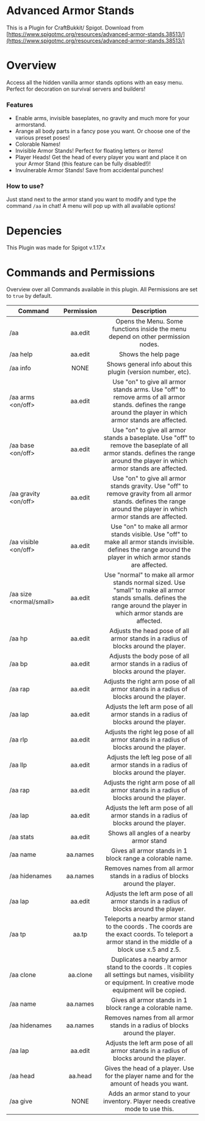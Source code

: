 # Advanced Armor Stands
 
This is a Plugin for CraftBukkit/ Spigot. Download from [https://www.spigotmc.org/resources/advanced-armor-stands.38513/](https://www.spigotmc.org/resources/advanced-armor-stands.38513/)


# Overview

Access all the hidden vanilla armor stands options with an easy menu. Perfect for decoration on survival servers and builders!

### Features

- Enable arms, invisible baseplates, no gravity and much more for your armorstand.
- Arange all body parts in a fancy pose you want. Or choose one of the various preset poses!
- Colorable Names! 
- Invisible Armor Stands! Perfect for floating letters or items!
- Player Heads! Get the head of every player you want and place it on your Armor Stand (this feature can be fully disabled!)!
- Invulnerable Armor Stands! Save from accidental punches!

### How to use?

Just stand next to the armor stand you want to modify and type the command `/aa` in chat! A menu will pop up with all available options!

# Depencies

This Plugin was made for Spigot v.1.17.x

# Commands and Permissions

Overview over all Commands available in this plugin. All Permissions are set to `true` by default.

| Command                                      | Permission | Description                      |
| -------------------------------------------- |:----------:|:--------------------------------:|
| /aa                                          | aa.edit    | Opens the Menu. Some functions inside the menu depend on other permission nodes.|
| /aa help <page-number>                       |  aa.edit   | Shows the help page |
| /aa info                                     |  NONE      | Shows general info about this plugin (version number, etc). |
| /aa arms <on/off> <range>                    |  aa.edit   | Use "on" to give all armor stands arms. Use "off" to remove arms of all armor stands. <range> defines the range around the player in which armor stands are affected. |
| /aa base <on/off> <range>                    |  aa.edit   | Use "on" to give all armor stands a baseplate. Use "off" to remove the baseplate of all armor stands. <range> defines the range around the player in which armor stands are affected. |
| /aa gravity <on/off> <range>                 |  aa.edit   | Use "on" to give all armor stands gravity. Use "off" to remove gravity from all armor stands. <range> defines the range around the player in which armor stands are affected. |
| /aa visible <on/off> <range>                 |  aa.edit   | Use "on" to make all armor stands visible. Use "off" to make all armor stands invisible. <range> defines the range around the player in which armor stands are affected. |
| /aa size <normal/small> <range>              |  aa.edit   | Use "normal" to make all armor stands normal sized. Use "small" to make all armor stands smalls. <range> defines the range around the player in which armor stands are affected. |  
| /aa hp <pitch> <jaw> <roll> <range>           |  aa.edit   | Adjusts the head pose of all armor stands in a radius of <range> blocks around the player. |
| /aa bp <pitch> <jaw> <roll> <range>           |  aa.edit   | Adjusts the body pose of all armor stands in a radius of <range> blocks around the player. |
| /aa rap <pitch> <jaw> <roll> <range>          |  aa.edit   | Adjusts the right arm pose of all armor stands in a radius of <range> blocks around the player. |
| /aa lap <pitch> <jaw> <roll> <range>          |  aa.edit   | Adjusts the left arm pose of all armor stands in a radius of <range> blocks around the player. | 
| /aa rlp <pitch> <jaw> <roll> <range>          |  aa.edit   | Adjusts the right leg pose of all armor stands in a radius of <range> blocks around the player. |
| /aa llp <pitch> <jaw> <roll> <range>          |  aa.edit   | Adjusts the left leg pose of all armor stands in a radius of <range> blocks around the player. |
| /aa rap <pitch> <jaw> <roll> <range>          |  aa.edit   | Adjusts the right arm pose of all armor stands in a radius of <range> blocks around the player. |
| /aa lap <pitch> <jaw> <roll> <range>          |  aa.edit   | Adjusts the left arm pose of all armor stands in a radius of <range> blocks around the player. | 
| /aa stats                                     |  aa.edit   | Shows all angles of a nearby armor stand |
| /aa name <name>                               |  aa.names  | Gives all armor stands in 1 block range a colorable name. |
| /aa hidenames <range>                         |  aa.names  | Removes names from all armor stands in a radius of <range> blocks around the player. |
| /aa lap <pitch> <jaw> <roll> <range>          |  aa.edit   | Adjusts the left arm pose of all armor stands in a radius of <range> blocks around the player. | 
| /aa tp <x> <y> <z>                            |  aa.tp     |  Teleports a nearby armor stand to the coords <x> <y> <z>. The coords are the exact coords. To teleport a armor stand in the middle of a block use x.5 and z.5. | 
| /aa clone <x> <y> <z>                         |  aa.clone  | Duplicates a nearby armor stand to the coords <x> <y> <z>. It copies all settings but names, visibility or equipment. In creative mode equipment will be copied. |
| /aa name <name>                               |  aa.names  | Gives all armor stands in 1 block range a colorable name. |
| /aa hidenames <range>                         |  aa.names  | Removes names from all armor stands in a radius of <range> blocks around the player. |
| /aa lap <pitch> <jaw> <roll> <range>          |  aa.edit   | Adjusts the left arm pose of all armor stands in a radius of <range> blocks around the player. |
| /aa head <player-name> <amount>               |  aa.head   | Gives the head of a player. Use <player-name> for the player name and <amount> for the amount of heads you want.|
| /aa give                                      |  NONE      | Adds an armor stand to your inventory. Player needs creative mode to use this. | 

